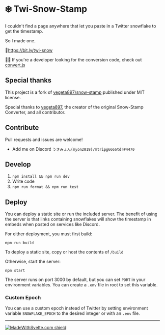# ❄️ Twi-Snow-Stamp

I couldn't find a page anywhere that let you paste in a Twitter snowflake to get the timestamp.

So I made one.

🔗https://bit.ly/twi-snow

👩‍💻 If you're a developer looking for the conversion code, check out [convert.js](src/convert.js)

## Special thanks

This project is a fork of [vegeta897/snow-stamp](https://github.com/vegeta897/snow-stamp) published under MIT license.

Special thanks to [vegeta897](https://github.com/vegeta897), the creator of the original Snow-Stamp Converter, and all contributor.

## Contribute

Pull requests and issues are welcome!

- Add me on Discord `うさみょん(myon2019)/mtripg6666tdr#4470`

## Develop

1. `npm install && npm run dev`
2. Write code
3. `npm run format && npm run test`

## Deploy

You can deploy a static site or run the included server. The benefit of using the server is that links containing snowflakes will show the timestamp in embeds when posted on services like Discord.

For either deployment, you must first build:

`npm run build`

To deploy a static site, copy or host the contents of `/build`

Otherwise, start the server:

`npm start`

The server runs on port 3000 by default, but you can set `PORT` in your environment variables. You can create a `.env` file in root to set this variable.

### Custom Epoch

You can use a custom epoch instead of Twitter by setting environment variable `SNOWFLAKE_EPOCH` to the desired integer or with an `.env` file.

---

[![MadeWithSvelte.com shield](https://madewithsvelte.com/storage/repo-shields/3155-shield.svg)](https://madewithsvelte.com/p/snow-stamp/shield-link)
